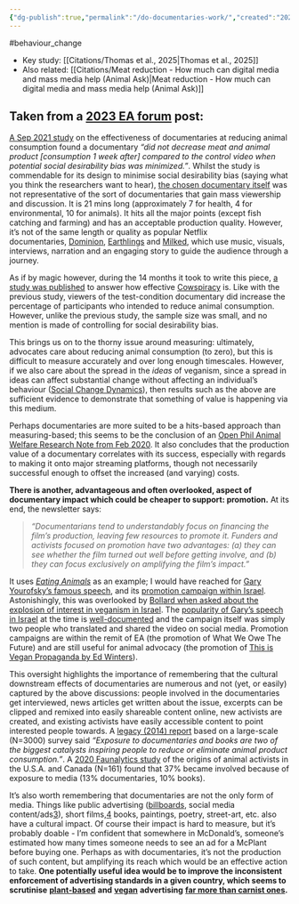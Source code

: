 ```yaml
---
{"dg-publish":true,"permalink":"/do-documentaries-work/","created":"2025-10-23T17:42:42.429+01:00","updated":"2025-10-23T18:06:08.634+01:00"}
---
```


#behaviour_change 

- Key study: [[Citations/Thomas et al., 2025\|Thomas et al., 2025]]
- Also related: [[Citations/Meat reduction - How much can digital media and mass media help (Animal Ask)\|Meat reduction - How much can digital media and mass media help (Animal Ask)]]
## Taken from a [2023 EA forum](https://forum.effectivealtruism.org/posts/Z2tFtS3azcxT2yyxf#Documentaries__and_Other_Media_) post:

[A Sep 2021 study](https://thehumaneleague.org/article/gfu-rcts) on the effectiveness of documentaries at reducing animal consumption found a documentary _“did not decrease meat and animal product [consumption 1 week after] compared to the control video when potential social desirability bias was minimized.”_. Whilst the study is commendable for its design to minimise social desirability bias (saying what you think the researchers want to hear), [the chosen documentary itself](https://osf.io/7j45f) was not representative of the sort of documentaries that gain mass viewership and discussion. It is 21 mins long (approximately 7 for health, 4 for environmental, 10 for animals). It hits all the major points (except fish catching and farming) and has an acceptable production quality. However, it’s not of the same length or quality as popular Netflix documentaries, [Dominion](http://watchdominion.com/), [Earthlings](https://watchdocumentaries.com/earthlings/) and [Milked](https://milked.film/watch), which use music, visuals, interviews, narration and an engaging story to guide the audience through a journey.

As if by magic however, during the 14 months it took to write this piece, [a study was published](https://faunalytics.org/how-effective-is-cowspiracy/) to answer how effective [Cowspiracy](https://www.cowspiracy.com/) is. Like with the previous study, viewers of the test-condition documentary did increase the percentage of participants who intended to reduce animal consumption. However, unlike the previous study, the sample size was small, and no mention is made of controlling for social desirability bias.

This brings us on to the thorny issue around measuring: ultimately, advocates care about reducing animal consumption (to zero), but this is difficult to measure accurately and over long enough timescales. However, if we also care about the spread in the _ideas_ of veganism, since a spread in ideas can affect substantial change without affecting an individual’s behaviour ([Social Change Dynamics](https://forum.effectivealtruism.org/posts/Gmztp2hWEctnAKg87#Social_Change_Dynamics)), then results such as the above are sufficient evidence to demonstrate that something of value is happening via this medium.

Perhaps documentaries are more suited to be a hits-based approach than measuring-based; this seems to be the conclusion of an [Open Phil Animal Welfare Research Note from Feb 2020](https://us14.campaign-archive.com/?u=66df320da8400b581cbc1b539&id=2e280c0c22). It also concludes that the production value of a documentary correlates with its success, especially with regards to making it onto major streaming platforms, though not necessarily successful enough to offset the increased (and varying) costs.

**There is another, advantageous and often overlooked, aspect of documentary impact which could be cheaper to support: promotion.** At its end, the newsletter says:

> _“Documentarians tend to understandably focus on financing the film’s production, leaving few resources to promote it. Funders and activists focused on promotion have two advantages: (a) they can see whether the film turned out well before getting involve, and (b) they can focus exclusively on amplifying the film’s impact.”_

It uses [_Eating Animals_](https://www.eatinganimalsmovie.com) as an example; I would have reached for [Gary Yourofsky’s famous speech](https://www.youtube.com/watch?v=U5hGQDLprA8), and its [promotion campaign within Israel](https://www.kinderworld.org/about-us/). Astonishingly, this was overlooked by [Bollard when asked about the explosion of interest in veganism in Israel](https://80000hours.org/podcast/episodes/lewis-bollard-big-wins-against-factory-farming/#animal-advocacy-in-emerging-countries-013444). The [popularity of Gary’s speech in Israel](http://www.gary-tv.com/garymain/media-coverage/media-coverage-in-israel/) at the time is [well-documented](https://www.tabletmag.com/sections/food/articles/life-after-brisket) and the campaign itself was simply two people who translated and shared the video on social media. Promotion campaigns are within the remit of EA (the promotion of What We Owe The Future) and are still useful for animal advocacy (the promotion of [This is Vegan Propaganda by Ed Winters](https://www.penguin.co.uk/books/444658/this-is-vegan-propaganda-by-winters-ed/9781785043765)).

This oversight highlights the importance of remembering that the cultural downstream effects of documentaries are numerous and not (yet, or easily) captured by the above discussions: people involved in the documentaries get interviewed, news articles get written about the issue, excerpts can be clipped and remixed into easily shareable content online, new activists are created, and existing activists have easily accessible content to point interested people towards. A [legacy (2014) report](https://osf.io/7q5uk/) based on a large-scale (N=3000) survey said _“Exposure to documentaries and books are two of the biggest catalysts inspiring people to reduce or eliminate animal product consumption.”_. A [2020 Faunalytics study](https://faunalytics.org/animal-advocacy-in-the-u-s-canada-advocate-origins/) of the origins of animal activists in the U.S.A. and Canada (N=161) found that 37% became involved because of exposure to media (13% documentaries, 10% books).

It’s also worth remembering that documentaries are not the only form of media. Things like public advertising ([billboards](https://www.scoop.co.nz/stories/PO2111/S00043/local-documentary-milked-unveils-billboards-awarding-nz-dairy-the-prize-for-1-polluter.htm), social media content/ads[3](https://forum.effectivealtruism.org/posts/Z2tFtS3azcxT2yyxf#fnrng7igz7thc)), short films,[4](https://forum.effectivealtruism.org/posts/Z2tFtS3azcxT2yyxf#fn3n8vezjhonu) books, paintings, poetry, street-art, etc. also have a cultural impact. Of course their impact is hard to measure, but it’s probably doable - I’m confident that somewhere in McDonald’s, someone’s estimated how many times someone needs to see an ad for a McPlant before buying one. Perhaps as with documentaries, it’s not the production of such content, but amplifying its reach which would be an effective action to take. **One potentially useful idea would be to improve the inconsistent enforcement of advertising standards in a given country, which seems to scrutinise** [**plant-based**](https://www.asa.org.uk/rulings/tesco-stores-ltd-g21-1128264-tesco-stores-ltd.html) **and** [**vegan**](https://www.asa.org.uk/rulings/vegan-friendly-uk-g22-1148327-vegan-friendly-uk.html) **advertising** [**far more than carnist ones**](https://youtu.be/iusGoaolNwg)**.**
